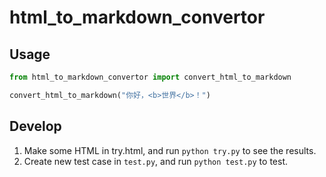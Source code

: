 # html_to_markdown_convertor

## Usage

```py
from html_to_markdown_convertor import convert_html_to_markdown

convert_html_to_markdown("你好，<b>世界</b>！")
```

## Develop

1. Make some HTML in try.html, and run `python try.py` to see the results.
1. Create new test case in `test.py`, and run `python test.py` to test.

